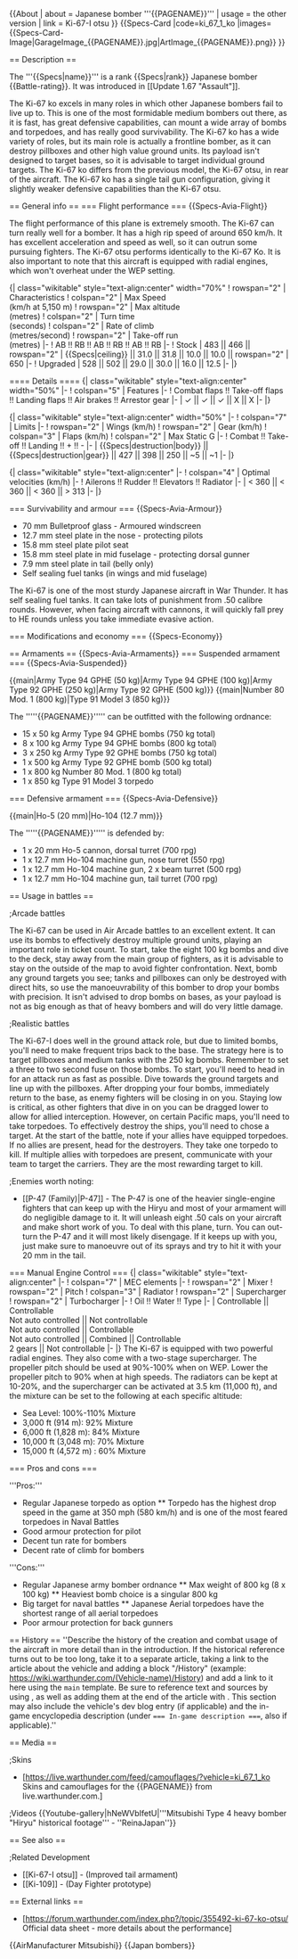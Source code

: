 {{About
| about = Japanese bomber '''{{PAGENAME}}'''
| usage = the other version
| link = Ki-67-I otsu
}}
{{Specs-Card
|code=ki_67_1_ko
|images={{Specs-Card-Image|GarageImage_{{PAGENAME}}.jpg|ArtImage\_{{PAGENAME}}.png}}
}}

== Description ==

<!-- ''In the description, the first part should be about the history of and the creation and combat usage of the aircraft, as well as its key features. In the second part, tell the reader about the aircraft in the game. Insert a screenshot of the vehicle, so that if the novice player does not remember the vehicle by name, he will immediately understand what kind of vehicle the article is talking about.'' -->

The '''{{Specs|name}}''' is a rank {{Specs|rank}} Japanese bomber {{Battle-rating}}. It was introduced in [[Update 1.67 "Assault"]].

The Ki-67 ko excels in many roles in which other Japanese bombers fail to live up to. This is one of the most formidable medium bombers out there, as it is fast, has great defensive capabilities, can mount a wide array of bombs and torpedoes, and has really good survivability. The Ki-67 ko has a wide variety of roles, but its main role is actually a frontline bomber, as it can destroy pillboxes and other high value ground units. Its payload isn't designed to target bases, so it is advisable to target individual ground targets. The Ki-67 ko differs from the previous model, the Ki-67 otsu, in rear of the aircraft. The Ki-67 ko has a single tail gun configuration, giving it slightly weaker defensive capabilities than the Ki-67 otsu.

== General info ==
=== Flight performance ===
{{Specs-Avia-Flight}}

<!-- ''Describe how the aircraft behaves in the air. Speed, manoeuvrability, acceleration and allowable loads - these are the most important characteristics of the vehicle.'' -->

The flight performance of this plane is extremely smooth. The Ki-67 can turn really well for a bomber. It has a high rip speed of around 650 km/h. It has excellent acceleration and speed as well, so it can outrun some pursuing fighters. The Ki-67 otsu performs identically to the Ki-67 Ko. It is also important to note that this aircraft is equipped with radial engines, which won't overheat under the WEP setting.

{| class="wikitable" style="text-align:center" width="70%"
! rowspan="2" | Characteristics
! colspan="2" | Max Speed<br>(km/h at 5,150 m)
! rowspan="2" | Max altitude<br>(metres)
! colspan="2" | Turn time<br>(seconds)
! colspan="2" | Rate of climb<br>(metres/second)
! rowspan="2" | Take-off run<br>(metres)
|-
! AB !! RB !! AB !! RB !! AB !! RB
|-
! Stock
| 483 || 466 || rowspan="2" | {{Specs|ceiling}} || 31.0 || 31.8 || 10.0 || 10.0 || rowspan="2" | 650
|-
! Upgraded
| 528 || 502 || 29.0 || 30.0 || 16.0 || 12.5
|-
|}

==== Details ====
{| class="wikitable" style="text-align:center" width="50%"
|-
! colspan="5" | Features
|-
! Combat flaps !! Take-off flaps !! Landing flaps !! Air brakes !! Arrestor gear
|-
| ✓ || ✓ || ✓ || X || X <!-- ✓ -->
|-
|}

{| class="wikitable" style="text-align:center" width="50%"
|-
! colspan="7" | Limits
|-
! rowspan="2" | Wings (km/h)
! rowspan="2" | Gear (km/h)
! colspan="3" | Flaps (km/h)
! colspan="2" | Max Static G
|-
! Combat !! Take-off !! Landing !! + !! -
|-
| {{Specs|destruction|body}} || {{Specs|destruction|gear}} || 427 || 398 || 250 || ~5 || ~1
|-
|}

{| class="wikitable" style="text-align:center"
|-
! colspan="4" | Optimal velocities (km/h)
|-
! Ailerons !! Rudder !! Elevators !! Radiator
|-
| < 360 || < 360 || < 360 || > 313
|-
|}

=== Survivability and armour ===
{{Specs-Avia-Armour}}

<!-- ''Examine the survivability of the aircraft. Note how vulnerable the structure is and how secure the pilot is, whether the fuel tanks are armoured, etc. Describe the armour, if there is any, and also mention the vulnerability of other critical aircraft systems.'' -->

- 70 mm Bulletproof glass - Armoured windscreen
- 12.7 mm steel plate in the nose - protecting pilots
- 15.8 mm steel plate pilot seat
- 15.8 mm steel plate in mid fuselage - protecting dorsal gunner
- 7.9 mm steel plate in tail (belly only)
- Self sealing fuel tanks (in wings and mid fuselage)

The Ki-67 is one of the most sturdy Japanese aircraft in War Thunder. It has self sealing fuel tanks. It can take lots of punishment from .50 calibre rounds. However, when facing aircraft with cannons, it will quickly fall prey to HE rounds unless you take immediate evasive action.

=== Modifications and economy ===
{{Specs-Economy}}

== Armaments ==
{{Specs-Avia-Armaments}}
=== Suspended armament ===
{{Specs-Avia-Suspended}}

<!-- ''Describe the aircraft's suspended armament: additional cannons under the wings, bombs, rockets and torpedoes. This section is especially important for bombers and attackers. If there is no suspended weaponry remove this subsection.'' -->

{{main|Army Type 94 GPHE (50 kg)|Army Type 94 GPHE (100 kg)|Army Type 92 GPHE (250 kg)|Army Type 92 GPHE (500 kg)}}
{{main|Number 80 Mod. 1 (800 kg)|Type 91 Model 3 (850 kg)}}

The '''''{{PAGENAME}}''''' can be outfitted with the following ordnance:

- 15 x 50 kg Army Type 94 GPHE bombs (750 kg total)
- 8 x 100 kg Army Type 94 GPHE bombs (800 kg total)
- 3 x 250 kg Army Type 92 GPHE bombs (750 kg total)
- 1 x 500 kg Army Type 92 GPHE bomb (500 kg total)
- 1 x 800 kg Number 80 Mod. 1 (800 kg total)
- 1 x 850 kg Type 91 Model 3 torpedo

=== Defensive armament ===
{{Specs-Avia-Defensive}}

<!-- ''Defensive armament with turret machine guns or cannons, crewed by gunners. Examine the number of gunners and what belts or drums are better to use. If defensive weaponry is not available, remove this subsection.'' -->

{{main|Ho-5 (20 mm)|Ho-104 (12.7 mm)}}

The '''''{{PAGENAME}}''''' is defended by:

- 1 x 20 mm Ho-5 cannon, dorsal turret (700 rpg)
- 1 x 12.7 mm Ho-104 machine gun, nose turret (550 rpg)
- 1 x 12.7 mm Ho-104 machine gun, 2 x beam turret (500 rpg)
- 1 x 12.7 mm Ho-104 machine gun, tail turret (700 rpg)

== Usage in battles ==

<!-- ''Describe the tactics of playing in the aircraft, the features of using aircraft in a team and advice on tactics. Refrain from creating a "guide" - do not impose a single point of view, but instead, give the reader food for thought. Examine the most dangerous enemies and give recommendations on fighting them. If necessary, note the specifics of the game in different modes (AB, RB, SB).'' -->

;Arcade battles

The Ki-67 can be used in Air Arcade battles to an excellent extent. It can use its bombs to effectively destroy multiple ground units, playing an important role in ticket count. To start, take the eight 100 kg bombs and dive to the deck, stay away from the main group of fighters, as it is advisable to stay on the outside of the map to avoid fighter confrontation. Next, bomb any ground targets you see; tanks and pillboxes can only be destroyed with direct hits, so use the manoeuvrability of this bomber to drop your bombs with precision. It isn't advised to drop bombs on bases, as your payload is not as big enough as that of heavy bombers and will do very little damage.

;Realistic battles

The Ki-67-I does well in the ground attack role, but due to limited bombs, you'll need to make frequent trips back to the base. The strategy here is to target pillboxes and medium tanks with the 250 kg bombs. Remember to set a three to two second fuse on those bombs. To start, you'll need to head in for an attack run as fast as possible. Dive towards the ground targets and line up with the pillboxes. After dropping your four bombs, immediately return to the base, as enemy fighters will be closing in on you. Staying low is critical, as other fighters that dive in on you can be dragged lower to allow for allied interception. However, on certain Pacific maps, you'll need to take torpedoes. To effectively destroy the ships, you'll need to chose a target. At the start of the battle, note if your allies have equipped torpedoes. If no allies are present, head for the destroyers. They take one torpedo to kill. If multiple allies with torpedoes are present, communicate with your team to target the carriers. They are the most rewarding target to kill.

;Enemies worth noting:

- [[P-47 (Family)|P-47]] - The P-47 is one of the heavier single-engine fighters that can keep up with the Hiryu and most of your armament will do negligible damage to it. It will unleash eight .50 cals on your aircraft and make short work of you. To deal with this plane, turn. You can out-turn the P-47 and it will most likely disengage. If it keeps up with you, just make sure to manoeuvre out of its sprays and try to hit it with your 20 mm in the tail.

=== Manual Engine Control ===
{| class="wikitable" style="text-align:center"
|-
! colspan="7" | MEC elements
|-
! rowspan="2" | Mixer
! rowspan="2" | Pitch
! colspan="3" | Radiator
! rowspan="2" | Supercharger
! rowspan="2" | Turbocharger
|-
! Oil !! Water !! Type
|-
| Controllable || Controllable<br>Not auto controlled || Not controllable<br>Not auto controlled || Controllable<br>Not auto controlled || Combined || Controllable<br>2 gears || Not controllable
|-
|}
The Ki-67 is equipped with two powerful radial engines. They also come with a two-stage supercharger. The propeller pitch should be used at 90%-100% when on WEP. Lower the propeller pitch to 90% when at high speeds. The radiators can be kept at 10-20%, and the supercharger can be activated at 3.5 km (11,000 ft), and the mixture can be set to the following at each specific altitude:

- Sea Level: 100%-110% Mixture
- 3,000 ft (914 m): 92% Mixture
- 6,000 ft (1,828 m): 84% Mixture
- 10,000 ft (3,048 m): 70% Mixture
- 15,000 ft (4,572 m) : 60% Mixture

=== Pros and cons ===

<!-- ''Summarise and briefly evaluate the vehicle in terms of its characteristics and combat effectiveness. Mark its pros and cons in the bulleted list. Try not to use more than 6 points for each of the characteristics. Avoid using categorical definitions such as "bad", "good" and the like - use substitutions with softer forms such as "inadequate" and "effective".'' -->

'''Pros:'''

- Regular Japanese torpedo as option
  \*\* Torpedo has the highest drop speed in the game at 350 mph (580 km/h) and is one of the most feared torpedoes in Naval Battles
- Good armour protection for pilot
- Decent tun rate for bombers
- Decent rate of climb for bombers

'''Cons:'''

- Regular Japanese army bomber ordnance
  ** Max weight of 800 kg (8 x 100 kg)
  ** Heaviest bomb choice is a singular 800 kg
- Big target for naval battles
  \*\* Japanese Aerial torpedoes have the shortest range of all aerial torpedoes
- Poor armour protection for back gunners

== History ==
''Describe the history of the creation and combat usage of the aircraft in more detail than in the introduction. If the historical reference turns out to be too long, take it to a separate article, taking a link to the article about the vehicle and adding a block "/History" (example: <nowiki>https://wiki.warthunder.com/(Vehicle-name)/History</nowiki>) and add a link to it here using the <code>main</code> template. Be sure to reference text and sources by using <code><nowiki><ref></ref></nowiki></code>, as well as adding them at the end of the article with <code><nowiki><references /></nowiki></code>. This section may also include the vehicle's dev blog entry (if applicable) and the in-game encyclopedia description (under <code><nowiki>=== In-game description ===</nowiki></code>, also if applicable).''

== Media ==

<!-- ''Excellent additions to the article would be video guides, screenshots from the game, and photos.'' -->

;Skins

- [https://live.warthunder.com/feed/camouflages/?vehicle=ki_67_1_ko Skins and camouflages for the {{PAGENAME}} from live.warthunder.com.]

;Videos
{{Youtube-gallery|hNeWVbIfetU|'''Mitsubishi Type 4 heavy bomber "Hiryu" historical footage''' - ''ReinaJapan''}}

== See also ==

<!-- ''Links to the articles on the War Thunder Wiki that you think will be useful for the reader, for example:''
* ''reference to the series of the aircraft;''
* ''links to approximate analogues of other nations and research trees.'' -->

;Related Development

- [[Ki-67-I otsu]] - (Improved tail armament)
- [[Ki-109]] - (Day Fighter prototype)

== External links ==

<!-- ''Paste links to sources and external resources, such as:''
* ''topic on the official game forum;''
* ''other literature.'' -->

- [https://forum.warthunder.com/index.php?/topic/355492-ki-67-ko-otsu/ Official data sheet - more details about the performance]

{{AirManufacturer Mitsubishi}}
{{Japan bombers}}
